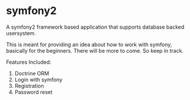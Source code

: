 symfony2
========

A symfony2 framework based application that supports database backed usersystem.

This is meant for providing an idea about how to work with symfony, basically for the beginners. There will be more to come. So keep in track.

Features Included:

1. Doctrine ORM
2. Login with symfony
3. Registration
4. Password reset

